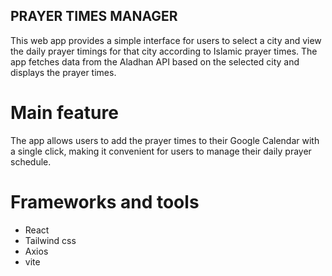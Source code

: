 ## PRAYER TIMES MANAGER
This web app provides a simple interface for users to select a city and view the daily prayer timings for that city according to Islamic prayer times. The app fetches data from the Aladhan API based on the selected city and displays the prayer times. 

# Main feature
The app allows users to add the prayer times to their Google Calendar with a single click, making it convenient for users to manage their daily prayer schedule.

# Frameworks and tools
- React
- Tailwind css
- Axios 
- vite
